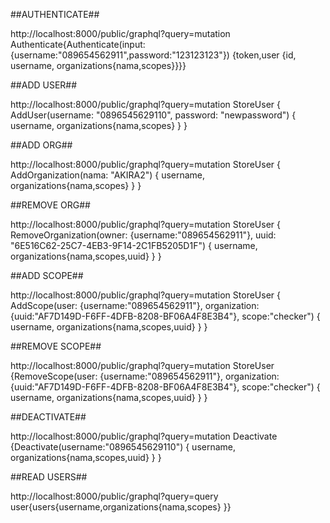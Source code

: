 ##AUTHENTICATE##

http://localhost:8000/public/graphql?query=mutation Authenticate{Authenticate(input: {username:"089654562911",password:"123123123"}) {token,user {id, username, organizations{nama,scopes}}}}


##ADD USER##

http://localhost:8000/public/graphql?query=mutation StoreUser {
  AddUser(username: "0896545629110", password: "newpassword") {
    username, organizations{nama,scopes}
  }
}


##ADD ORG##

http://localhost:8000/public/graphql?query=mutation StoreUser {
  AddOrganization(nama: "AKIRA2") {
    username, organizations{nama,scopes}
  }
}


##REMOVE ORG##

http://localhost:8000/public/graphql?query=mutation StoreUser {
  RemoveOrganization(owner: {username:"089654562911"}, uuid: "6E516C62-25C7-4EB3-9F14-2C1FB5205D1F") {
    username, organizations{nama,scopes,uuid}
  }
}


##ADD SCOPE##

http://localhost:8000/public/graphql?query=mutation StoreUser {
  AddScope(user: {username:"089654562911"}, organization:{uuid:"AF7D149D-F6FF-4DFB-8208-BF06A4F8E3B4"}, scope:"checker") {
    username, organizations{nama,scopes,uuid}
  }
}


##REMOVE SCOPE##

http://localhost:8000/public/graphql?query=mutation StoreUser {RemoveScope(user: {username:"089654562911"}, organization:{uuid:"AF7D149D-F6FF-4DFB-8208-BF06A4F8E3B4"}, scope:"checker") {
    username, organizations{nama,scopes,uuid}
  }
}


##DEACTIVATE##

http://localhost:8000/public/graphql?query=mutation Deactivate {Deactivate(username:"0896545629110") {
    username, organizations{nama,scopes,uuid}
  }
}


##READ USERS##

http://localhost:8000/public/graphql?query=query user{users{username,organizations{nama,scopes}
}}
